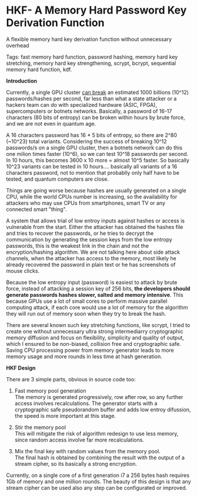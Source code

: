 # HKF- A Memory Hard Password Key Derivation Function

A flexible memory hard key derivation function without unnecessary overhead

Tags: fast memory hard function, password hashing, memory hard key stretching, memory hard key strengthening, scrypt, bcrypt, sequential memory hard function, kdf.

<b>Introduction</b>

Currently, a single GPU cluster <a href="http://hackaday.com/2012/12/06/25-gpus-brute-force-348-billion-hashes-per-second-to-crack-your-passwords/">can break</a> an estimated 1000 billions (10^12) passwords/hashes per second, far less than what a state attacker or a hackers team can do with specialized hardware (ASIC, FPGA), supercomputers or botnets networks. Basically, a password of 16-17 characters (80 bits of entropy) can be broken within hours by brute force, and we are not even in quantum age.

A 16 characters password has 16 * 5 bits of entropy, so there are 2^80 (~10^23) total variants. Considering the success of breaking 10^12 passwords/s on a single GPU cluster, then a botnets network can do this one milion times faster (10^6), so we can test 10^18 passwords per second. In 10 hours, this becomes 3600 x 10 more = almost 10^5 faster. So basically 10^23 variants can be tested in 10 hours.... basically all variants of a 16 characters password, not to mention that probablly only half have to be tested, and quantum computers are close.

Things are going worse because hashes are usually generated on a single CPU, while the world CPUs number is increasing, so the availability for attackers who may use CPUs from smartphones, smart TV or any connected smart "thing".

A system that allows trial of low entroy inputs against hashes or access is vulnerable from the start. Either the attacker has obtained the hashes file and tries to recover the passwords, or he tries to decrypt the communication by generating the session keys from the low entropy passwords, this is the weakest link in the chain and not the encryption/hashing algorithm. We are not talking here about side attack channels, when the attacker has access to the memory, most likely he already recovered the password in plain text or he has screenshots of mouse clicks.

Because the low entropy input (password) is easiest to attack by brute force, instead of attacking a session key of 256 bits, <b>the developers should generate passwords hashes slower, salted and memory intensive</b>. This because GPUs use a lot of small cores to perform massive parallel computing attack, if each core would use a lot of memory for the algorithm they will run out of memory soon when they try to break the hash.

There are several known such key stretching functions, like scrypt, I tried to create one without unnecessary ultra strong intermediarry cryptographic memory diffusion and focus on flexibility, simplicity and quality of output, which I ensured to be non-biased, collision free and cryptographic safe. Saving CPU processing power from memory generator leads to more memory usage and more rounds in less time at hash generation.

<b>HKF Design</b>

There are 3 simple parts, obvious in source code too:

1. Fast memory pool generation<br>
The memory is generated progressively, row after row, so any further access involves recalculations. The generator starts with a cryptographic safe pseudorandom buffer and adds low entroy difussion, the speed is more important at this stage.

2. Stir the memory pool<br>
This will mitigate the risk of algorithm redesign to use less memory, since random access involve far more recalculations.

3. Mix the final key with random values from the memory pool.<br>
The final hash is obtained by combining the result with the output of a stream cipher, so its basically a strong encryption.

Currently, on a single core of a first generation i7 a 256 bytes hash requires 1Gb of memory and one million rounds.
The beauty of this design is that any stream cipher can be used also any step can be configurated or improved.

